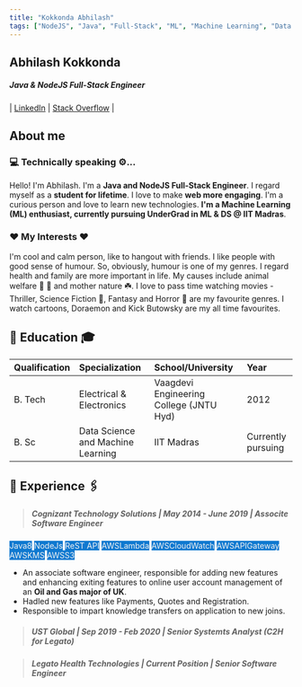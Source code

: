```yaml
---
title: "Kokkonda Abhilash"
tags: ["NodeJS", "Java", "Full-Stack", "ML", "Machine Learning", "Data Science", "IIT Madras"]
---
```

## Abhilash Kokkonda
##### **Java & NodeJS Full-Stack Engineer**
| [LinkedIn](https://www.linkedin.com/in/kokkonda-abhilash) | [Stack Overflow](https://stackoverflow.com/users/story/9832322) |

## About me

### 💻 Technically speaking ⚙️...
Hello! I'm Abhilash. I'm a **Java and NodeJS Full-Stack Engineer**. I regard myself as a **student for lifetime**. I love to make **web more engaging**. I'm a curious person and love to learn new technologies. **I'm a Machine Learning (ML) enthusiast, currently pursuing UnderGrad in ML & DS @ IIT Madras**.

### ❤️ My Interests ❤️
I'm cool and calm person, like to hangout with friends. I like people with good sense of humour. So, obviously, humour is one of my genres. I regard health and family are more important in life. My causes include animal welfare 🐶 🐾 and mother nature ☘️. I love to pass time watching movies - Thriller, Science Fiction 🤖, Fantasy and Horror 🧟 are my favourite genres. I watch cartoons, Doraemon and Kick Butowsky are my all time favourites.

## 🏫 Education 🎓

| Qualification| Specialization                    | School/University                       | Year               |
| :----------- | :-------------------------------- | :-------------------------------------- | :----------------- |
| B. Tech      | Electrical & Electronics          | Vaagdevi Engineering College (JNTU Hyd) | 2012               |
| B. Sc        | Data Science and Machine Learning | IIT Madras                              | Currently pursuing |

## 💼 Experience 🖇️

> ##### Cognizant Technology Solutions | May 2014 - June 2019 | Associte Software Engineer
<mark style="background-color: #0F79D0; font-size: 0.875rem; color: #f2f2f2;">Java8</mark> <mark style="background-color: #0F79D0; font-size: 0.875rem; color: #f2f2f2;">NodeJs</mark> <mark style="background-color: #0F79D0; font-size: 0.875rem; color: #f2f2f2;">ReST API</mark> <mark style="background-color: #0F79D0; font-size: 0.875rem; color: #f2f2f2;">AWSLambda</mark> <mark style="background-color: #0F79D0; font-size: 0.875rem; color: #f2f2f2;">AWSCloudWatch</mark> <mark style="background-color: #0F79D0; font-size: 0.875rem; color: #f2f2f2;">AWSAPIGateway</mark> <mark style="background-color: #0F79D0; font-size: 0.875rem; color: #f2f2f2;">AWSKMS</mark> <mark style="background-color: #0F79D0; font-size: 0.875rem; color: #f2f2f2;">AWSS3</mark>
- An associate software engineer, responsible for adding new features and enhancing exiting features to online user account management of an **Oil and Gas major of UK**.
- Hadled new features like Payments, Quotes and Registration.
- Responsible to impart knowledge transfers on application to new joins.

> ##### UST Global | Sep 2019 - Feb 2020 | Senior Systemts Analyst (C2H for Legato)

> ##### Legato Health Technologies | Current Position | Senior Software Engineer